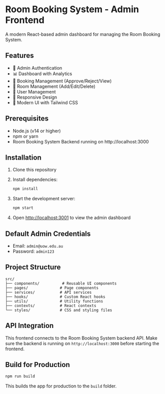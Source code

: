 # Room Booking System - Admin Frontend

A modern React-based admin dashboard for managing the Room Booking System.

## Features

- 🔐 Admin Authentication
- 📊 Dashboard with Analytics
- 📅 Booking Management (Approve/Reject/View)
- 🏢 Room Management (Add/Edit/Delete)
- 👥 User Management
- 📱 Responsive Design
- 🎨 Modern UI with Tailwind CSS

## Prerequisites

- Node.js (v14 or higher)
- npm or yarn
- Room Booking System Backend running on http://localhost:3000

## Installation

1. Clone this repository
2. Install dependencies:
   ```bash
   npm install
   ```

3. Start the development server:
   ```bash
   npm start
   ```

4. Open [http://localhost:3001](http://localhost:3001) to view the admin dashboard

## Default Admin Credentials

- Email: `admin@uow.edu.au`
- Password: `admin123`

## Project Structure

```
src/
├── components/          # Reusable UI components
├── pages/              # Page components
├── services/           # API services
├── hooks/              # Custom React hooks
├── utils/              # Utility functions
├── contexts/           # React contexts
└── styles/             # CSS and styling files
```

## API Integration

This frontend connects to the Room Booking System backend API. Make sure the backend is running on `http://localhost:3000` before starting the frontend.

## Build for Production

```bash
npm run build
```

This builds the app for production to the `build` folder.